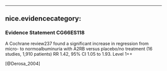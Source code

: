 
---
nice.evidencecategory: 
---

### Evidence Statement CG66ES118
A Cochrane review237 found a significant increase in regression from micro- to normoalbuminuria
with A2RB versus placebo/no treatment (16 studies, 1,910 patients) RR 1.42, 95%
CI 1.05 to 1.93. Level 1++

[@Derosa_2004]

